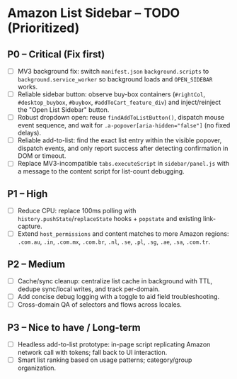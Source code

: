 # Amazon List Sidebar – TODO (Prioritized)

## P0 – Critical (Fix first)

- [ ] MV3 background fix: switch `manifest.json` `background.scripts` to `background.service_worker` so background loads and `OPEN_SIDEBAR` works.
- [ ] Reliable sidebar button: observe buy-box containers (`#rightCol`, `#desktop_buybox`, `#buybox`, `#addToCart_feature_div`) and inject/reinject the "Open List Sidebar" button.
- [ ] Robust dropdown open: reuse `findAddToListButton()`, dispatch mouse event sequence, and wait for `.a-popover[aria-hidden="false"]` (no fixed delays).
- [ ] Reliable add-to-list: find the exact list entry within the visible popover, dispatch events, and only report success after detecting confirmation in DOM or timeout.
- [ ] Replace MV3-incompatible `tabs.executeScript` in `sidebar/panel.js` with a message to the content script for list-count debugging.

## P1 – High

- [ ] Reduce CPU: replace 100ms polling with `history.pushState`/`replaceState` hooks + `popstate` and existing link-capture.
- [ ] Extend `host_permissions` and content matches to more Amazon regions: `.com.au`, `.in`, `.com.mx`, `.com.br`, `.nl`, `.se`, `.pl`, `.sg`, `.ae`, `.sa`, `.com.tr`.

## P2 – Medium

- [ ] Cache/sync cleanup: centralize list cache in background with TTL, dedupe sync/local writes, and track per-domain.
- [ ] Add concise debug logging with a toggle to aid field troubleshooting.
- [ ] Cross-domain QA of selectors and flows across locales.

## P3 – Nice to have / Long-term

- [ ] Headless add-to-list prototype: in-page script replicating Amazon network call with tokens; fall back to UI interaction.
- [ ] Smart list ranking based on usage patterns; category/group organization.
